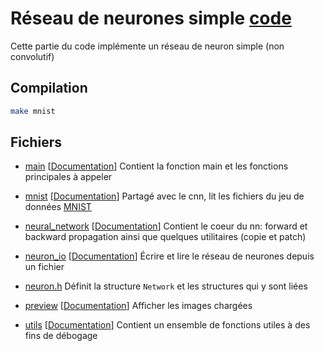 # Réseau de neurones simple [code](/src/mnist)

Cette partie du code implémente un réseau de neuron simple (non convolutif)

## Compilation
```bash
make mnist
```

## Fichiers
- [main](/src/mnist/main.c) [[Documentation](/doc/mnist/main.md)] Contient la fonction main et les fonctions principales à appeler
- [mnist](/src/mnist/mnist.c) [[Documentation](/src/mnist/include/mnist.h)] Partagé avec le cnn, lit les fichiers du jeu de données [MNIST](http://yann.lecun.com/exdb/mnist/)
- [neural_network](/src/mnist/neural_network.c) [[Documentation](/src/mnist/include/neural_network.h)] Contient le coeur du nn: forward et backward propagation ainsi que quelques utilitaires (copie et patch)
- [neuron_io](/src/mnist/neuron_io.c) [[Documentation](/doc/mnist/neuron_io.md)] Écrire et lire le réseau de neurones depuis un fichier
- [neuron.h](/src/mnist/include/neuron.h) Définit la structure `Network` et les structures qui y sont liées

- [preview](/src/mnist/preview.c) [[Documentation](/doc/mnist/preview.md)] Afficher les images chargées
- [utils](/src/mnist/utils.c) [[Documentation](/doc/mnist/utils.md)] Contient un ensemble de fonctions utiles à des fins de débogage